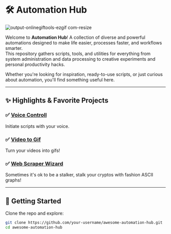 # 🛠️ Automation Hub
![output-onlinegiftools-ezgif com-resize](https://github.com/user-attachments/assets/6c168326-c751-4078-8732-cc65a7e3fead)

Welcome to **Automation Hub**! A collection of diverse and powerful automations designed to make life easier, processes faster, and workflows smarter.  
This repository gathers scripts, tools, and utilities for everything from system administration and data processing to creative experiments and personal productivity hacks.

Whether you're looking for inspiration, ready-to-use scripts, or just curious about automation, you'll find something useful here.

---

## ✨ Highlights & Favorite Projects

### ✅ [Voice Controll](%F0%9F%94%81%20AutoAuto/voice_control/README.md)
Initiate scripts with your voice.

### ✅ [Video to Gif](📁%20Archives/⚙%EF%B8%8F%20Convert/video_to_gif/video_to_gif.py)
Turn your videos into gifs!

### ✅ [Web Scraper Wizard](💰%20Cash/cli_cripto_stalk_audio)
Sometimes it's ok to be a stalker, stalk your cryptos with fashion ASCII graphs!

---


## 🚀 Getting Started

Clone the repo and explore:

```bash
git clone https://github.com/your-username/awesome-automation-hub.git
cd awesome-automation-hub
